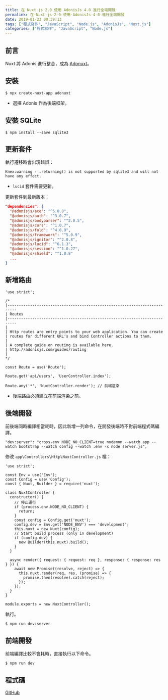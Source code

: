 ```yaml
---
title: 在 Nuxt.js 2.0 使用 AdonisJs 4.0 進行全端開發
permalink: 在-Nuxt-js-2-0-使用-AdonisJs-4-0-進行全端開發
date: 2019-01-23 00:39:13
tags: ["程式寫作", "JavaScript", "Node.js", "AdonisJs", "Nuxt.js"]
categories: ["程式寫作", "JavaScript", "Node.js"]
---
```


## 前言
Nuxt 將 Adonis 進行整合，成為 [Adonuxt](https://github.com/nuxt-community/adonuxt-template)。

## 安裝
```
$ npx create-nuxt-app adonuxt
```
- 選擇 Adonis 作為後端框架。

## 安裝 SQLite
```
$ npm install --save sqlite3
```

## 更新套件
執行遷移時會出現錯誤：
```
Knex:warning - .returning() is not supported by sqlite3 and will not have any effect.
```
- `lucid` 套件需要更新。

更新套件到最新版本：
```JSON
"dependencies": {
  "@adonisjs/ace": "^5.0.8",
  "@adonisjs/auth": "^3.0.7",
  "@adonisjs/bodyparser": "^2.0.5",
  "@adonisjs/cors": "^1.0.7",
  "@adonisjs/fold": "^4.0.9",
  "@adonisjs/framework": "^5.0.9",
  "@adonisjs/ignitor": "^2.0.8",
  "@adonisjs/lucid": "^6.1.3",
  "@adonisjs/session": "^1.0.27",
  "@adonisjs/shield": "^1.0.8"
  ...
}
```

## 新增路由
```JS
'use strict';

/*
|--------------------------------------------------------------------------
| Routes
|--------------------------------------------------------------------------
|
| Http routes are entry points to your web application. You can create
| routes for different URL's and bind Controller actions to them.
|
| A complete guide on routing is available here.
| http://adonisjs.com/guides/routing
|
*/

const Route = use('Route');

Route.get('api/users', 'UserController.index');

Route.any('*', 'NuxtController.render'); // 前端渲染
```
- 後端路由必須建立在前端渲染之前。

## 後端開發
前後端同時編譯相當耗時，因此新增一列命令，在開發後端時不對前端程式碼編譯。
```JS
"dev:server": "cross-env NODE_NO_CLIENT=true nodemon --watch app --watch bootstrap --watch config --watch .env -x node server.js",
```

修改 `app\Controllers\Http\NuxtController.js` 檔：
```JS
'use strict';

const Env = use('Env');
const Config = use('Config');
const { Nuxt, Builder } = require('nuxt');

class NuxtController {
  constructor() {
    // 停止運行
    if (process.env.NODE_NO_CLIENT) {
      return;
    }
    const config = Config.get('nuxt');
    config.dev = Env.get('NODE_ENV') === 'development';
    this.nuxt = new Nuxt(config);
    // Start build process (only in development)
    if (config.dev) {
      new Builder(this.nuxt).build();
    }
  }

  async render({ request: { request: req }, response: { response: res } }) {
    await new Promise((resolve, reject) => {
      this.nuxt.render(req, res, (promise) => {
        promise.then(resolve).catch(reject);
      });
    });
  }
}

module.exports = new NuxtController();
```

執行。
```
$ npm run dev:server
```

## 前端開發
前端編譯比較不會耗時，直接執行以下命令。
```
$ npm run dev
```

## 程式碼
[GitHub](https://github.com/memochou1993/adonuxt)
